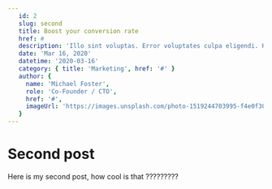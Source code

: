 ```yaml
---
   id: 2
   slug: second 
   title: Boost your conversion rate
   href: #
   description: 'Illo sint voluptas. Error voluptates culpa eligendi. Hic vel totam vitae illo. Non aliquid explicabo necessitatibus unde. Sed exercitationem placeat consectetur nulla deserunt vel iusto corrupti dicta laboris incididunt.'
   date: 'Mar 16, 2020'
   datetime: '2020-03-16'
   category: { title: 'Marketing', href: '#' }
   author: {
     name: 'Michael Foster',
     role: 'Co-Founder / CTO',
     href: '#',
     imageUrl: 'https://images.unsplash.com/photo-1519244703995-f4e0f30006d5?ixlib=rb-1.2.1&ixid=eyJhcHBfaWQiOjEyMDd9&auto=format&fit=facearea&facepad=2&w=256&h=256&q=80',
   }    
---
```


# Second post

Here is my second post, how cool is that ?????????
